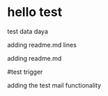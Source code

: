 # hello test
test data
daya

adding readme.md lines


adding readme.md

#test trigger


adding the test mail functionality
